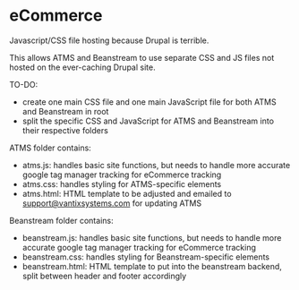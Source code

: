 # eCommerce
Javascript/CSS file hosting because Drupal is terrible.

This allows ATMS and Beanstream to use separate CSS and JS files not hosted on the ever-caching Drupal site.

TO-DO:
- create one main CSS file and one main JavaScript file for both ATMS and Beanstream in root
- split the specific CSS and JavaScript for ATMS and Beanstream into their respective folders

ATMS folder contains:
- atms.js: handles basic site functions, but needs to handle more accurate google tag manager tracking for eCommerce tracking
- atms.css: handles styling for ATMS-specific elements
- atms.html: HTML template to be adjusted and emailed to support@vantixsystems.com for updating ATMS

Beanstream folder contains:
- beanstream.js: handles basic site functions, but needs to handle more accurate google tag manager tracking for eCommerce tracking
- beanstream.css: handles styling for Beanstream-specific elements
- beanstream.html: HTML template to put into the beanstream backend, split between header and footer accordingly